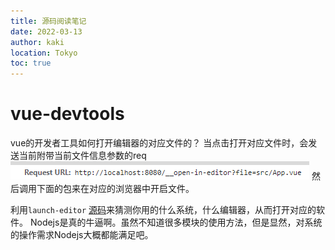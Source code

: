 ```yaml
---
title: 源码阅读笔记
date: 2022-03-13
author: kaki
location: Tokyo
toc: true
---
```


# vue-devtools

vue的开发者工具如何打开编辑器的对应文件的？
当点击打开对应文件时，会发送当前附带当前文件信息参数的req
![20220314203116](https://raw.githubusercontent.com/kakigakki/picBed/master/imgs/20220314203116.png)
然后调用下面的包来在对应的浏览器中开启文件。


利用`launch-editor` [源码](https://github.com/yyx990803/launch-editor)来猜测你用的什么系统，什么编辑器，从而打开对应的软件。
Nodejs是真的牛逼啊。虽然不知道很多模块的使用方法，但是显然，对系统的操作需求Nodejs大概都能满足吧。


